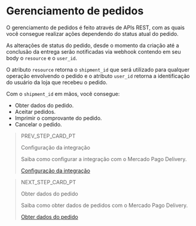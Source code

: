 # Gerenciamento de pedidos

O gerenciamento de pedidos é feito através de APIs REST, com as quais você consegue realizar ações dependendo do status atual do pedido.

As alterações de status do pedido, desde o momento da criação até a conclusão da entrega serão notificadas via webhook contendo em seu body o `resource` e o `user_id`. 

O atributo `resource` retorna o `shipment_id` que será utilizado para qualquer operação envolvendo o pedido e o atributo `user_id` retorna a identificação do usuário da loja que recebeu o pedido.

Com o `shipment_id` em mãos, você consegue:

* Obter dados do pedido.
* Aceitar pedidos.
* Imprimir o comprovante do pedido.
* Cancelar o pedido.

> PREV_STEP_CARD_PT
>
> Configuração da integração
>
> Saiba como configurar a integração com o Mercado Pago Delivery.
>
> [Configuração da integração](https://www.mercadopago[FAKER][URL][DOMAIN]/developers/pt/guides/mp-delivery/integration)

> NEXT_STEP_CARD_PT
>
> Obter dados do pedido
>
> Saiba como obter dados de pedidos com o Mercado Pago Delivery.
>
> [Obter dados do pedido](https://www.mercadopago[FAKER][URL][DOMAIN]/developers/pt/guides/mp-delivery/get-order-data)
